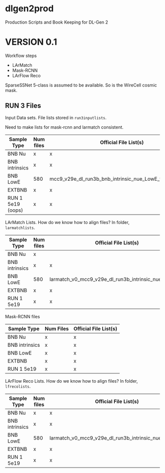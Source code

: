 # dlgen2prod

Production Scripts and Book Keeping for DL-Gen 2


# VERSION 0.1

Workflow steps

* LArMatch
* Mask-RCNN
* LArFlow Reco

SparseSSNet 5-class is assumed to be available. So is the WireCell cosmic mask.

## RUN 3 Files

Input Data sets. File lists stored in `run3inputlists`.

Need to make lists for mask-rcnn and larmatch consistent.

| Sample Type       | Num files | Official File List(s) |
| -----------       | --------- | ----------- |
| BNB Nu            |   x | x                   |
| BNB intrinsics    | x | x |
| BNB LowE          | 580 | mcc9_v29e_dl_run3b_bnb_intrinsic_nue_LowE_forlarmatch.list  |
| EXTBNB            | x | x |
| RUN 1 5e19 (oops) | x | x |

LArMatch Lists. How do we know how to align files? In folder, `larmatchlists`.

| Sample Type    | Num files | Official File List(s) |
| -----------    | --------- | ----------- |
| BNB Nu         |   x                   |
| BNB intrinsics | x | x |
| BNB LowE       | 580 | larmatch_v0_mcc9_v29e_dl_run3b_intrinsic_nue_LowE.list |
| EXTBNB         | x | x |
| RUN 1 5e19     | x | x |

Mask-RCNN files

| Sample Type | Num Files | Official File List(s) |
| ----------- | --------- | ----------- |
| BNB Nu      |   x       | x            |
| BNB intrinsics | x | x |
| BNB LowE | x | x |
| EXTBNB | x | x |
| RUN 1 5e19 | x | x |

LArFlow Reco Lists. How do we know how to align files? In folder, `lfrecolists`.

| Sample Type    | Num files | Official File List(s) |
| -----------    | --------- | ----------- |
| BNB Nu         |   x       | x           |
| BNB intrinsics | x | x |
| BNB LowE       | 580 | larmatch_v0_mcc9_v29e_dl_run3b_intrinsic_nue_LowE.list |
| EXTBNB         | x | x |
| RUN 1 5e19     | x | x |



